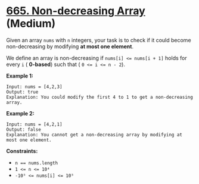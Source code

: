 # [665. Non-decreasing Array][link] (Medium)

[link]: https://leetcode.com/problems/non-decreasing-array/

Given an array `nums` with `n` integers, your task is to check if it could become non-decreasing by
modifying **at most one element**.

We define an array is non-decreasing if `nums[i] <= nums[i + 1]` holds for every `i` ( **0-based**)
such that ( `0 <= i <= n - 2`).

**Example 1:**

```
Input: nums = [4,2,3]
Output: true
Explanation: You could modify the first 4 to 1 to get a non-decreasing array.
```

**Example 2:**

```
Input: nums = [4,2,1]
Output: false
Explanation: You cannot get a non-decreasing array by modifying at most one element.
```

**Constraints:**

- `n == nums.length`
- `1 <= n <= 10⁴`
- `-10⁵ <= nums[i] <= 10⁵`
